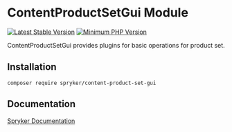 # ContentProductSetGui Module
[![Latest Stable Version](https://poser.pugx.org/spryker/content-product-set-gui/v/stable.svg)](https://packagist.org/packages/spryker/content-product-set-gui)
[![Minimum PHP Version](https://img.shields.io/badge/php-%3E%3D%208.3-8892BF.svg)](https://php.net/)

ContentProductSetGui provides plugins for basic operations for product set.

## Installation

```
composer require spryker/content-product-set-gui
```

## Documentation

[Spryker Documentation](https://docs.spryker.com)
